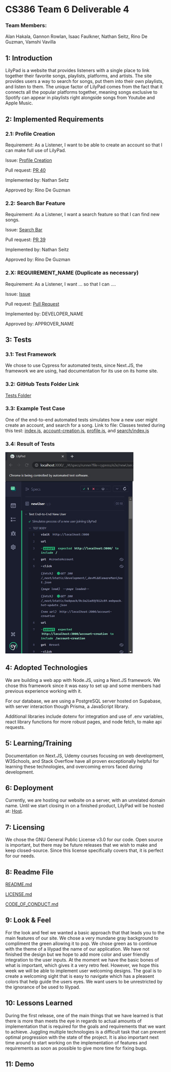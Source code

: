 # CS386 Team 6 Deliverable 4

### Team Members:
Alan Hakala, Gannon Rowlan, Isaac Faulkner, Nathan Seitz, Rino De Guzman, Vamshi Vavilla

## 1: Introduction
LilyPad is a website that provides listeners with a single place to link together their favorite songs, playlists, platforms, and artists. The site provides users a way to search for songs, put them into their own playlists, and listen to them. The unique factor of LilyPad comes from the fact that it connects all the popular platforms together, meaning songs exclusive to Spotify can appear in playlists right alongside songs from Youtube and Apple Music.

## 2: Implemented Requirements

### 2.1: Profile Creation
Requirement: As a Listener, I want to be able to create an account so that I can make full use of LilyPad.

Issue: [Profile Creation](https://github.com/CS386Team6/LilyPad/issues/21)

Pull request: [PR 40](https://github.com/CS386Team6/LilyPad/pull/40)

Implemented by: Nathan Seitz

Approved by: Rino De Guzman

### 2.2: Search Bar Feature

Requirement: As a Listener, I want a search feature so that I can find new songs.

Issue: [Search Bar](https://github.com/CS386Team6/LilyPad/issues/17)

Pull request: [PR 39](https://github.com/CS386Team6/LilyPad/pull/39)

Implemented by: Nathan Seitz

Approved by: Rino De Guzman

### 2.X: REQUIREMENT_NAME (Duplicate as necessary)

Requirement: As a Listener, I want ... so that I can ....

Issue: [Issue](LINK_TO_ISSUE)

Pull request: [Pull Request](LINK_TO_PULL_REQUEST)

Implemented by: DEVELOPER_NAME

Approved by: APPROVER_NAME


## 3: Tests

### 3.1: Test Framework
We chose to use Cypress for automated tests, since Next.JS, the framework we are using, had documentation for its use on its home site.

### 3.2: GitHub Tests Folder Link
[Tests Folder](https://github.com/CS386Team6/LilyPad/tree/main/cypress)

### 3.3: Example Test Case
One of the end-to-end automated tests simulates how a new user might create an account, and search for a song.
Link to file:
Classes tested during this test: [index.js](https://github.com/CS386Team6/LilyPad/blob/main/pages/index.js), [account-creation.js](https://github.com/CS386Team6/LilyPad/blob/main/pages/account-creation.js), [profile.js](https://github.com/CS386Team6/LilyPad/blob/main/pages/profile.js), and [search/index.js](https://github.com/CS386Team6/LilyPad/blob/main/pages/search/index.js)

### 3.4: Result of Tests
<img src="images/test_result_newuser.jpg" width=400px>

## 4: Adopted Technologies
We are building a web app with Node.JS, using a Next.JS framework. We chose this framework since it was easy to set up and some members had previous experience working with it.

For our database, we are using a PostgreSQL server hosted on Supabase, with server interaction though Prisma, a JavaScript library. 

Additional libraries include dotenv for integration and use of .env variables, react library functions for more robust pages, and node fetch, to make api requests.

## 5: Learning/Training
Documentation on Next.JS, Udemy courses focusing on web development, W3Schools, and Stack Overflow have all proven exceptionally helpful for learning these technologies, and overcoming errors faced during development.

## 6: Deployment
Currently, we are hosting our website on a server, with an unrelated domain name. Until we start closing in on a finished product, LilyPad will be hosted at: [Host](WEBSITE_NAME).

## 7: Licensing
We chose the GNU General Public License v3.0 for our code. Open source is important, but there may be future releases that we wish to make and keep closed-source. Since this license specifically covers that, it is perfect for our needs.

## 8: Readme File

[README.md](https://github.com/CS386Team6/LilyPad/blob/main/README.md)

[LICENSE.md](https://github.com/CS386Team6/LilyPad/blob/main/LICENSE.md)

[CODE_OF_CONDUCT.md](https://github.com/CS386Team6/LilyPad/blob/main/CODE_OF_CONDUCT.md)

## 9: Look & Feel

For the look and feel we wanted a basic approach that that leads you to the main features of our site. We chose a very mundane gray background to compliment the green allowing it to pop. We chose green as to continue with the theme of a lilypad the name of our application. We have not finished the design but we hope to add more color and user friendly integration to the user inputs. At the moment we have the basic bones of what is important, which gives it a very retro feel. However, we hope this week we will be able to implement user welcoming designs. The goal is to create a welcoming sight that is easy to navigate which has a pleasent colors that help guide the users eyes. We want users to be unrestricted by the ignorance of be used to lilypad.

## 10: Lessons Learned
During the first release, one of the main things that we have learned is that there is more than meets the eye in regards to actual amounts of implementation that is required for the goals and requirements that we want to achieve. Juggling multiple technologies is a difficult task that can prevent optimal progression with the state of the project. It is also important next time around to start working on the implementation of features and requirements as soon as possible to give more time for fixing bugs. 

## 11: Demo
